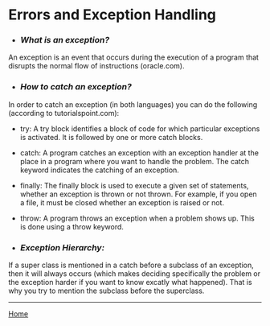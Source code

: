 # Errors and Exception Handling

* ### *What is an exception?*
An exception is an event that occurs during the execution of a program that disrupts the normal flow of instructions (oracle.com).

* ### *How to catch an exception?*
In order to catch an exception (in both languages) you can do the following (according to tutorialspoint.com):

+ try: A try block identifies a block of code for which particular exceptions is activated. It is followed by one or more catch blocks.

+ catch: A program catches an exception with an exception handler at the place in a program where you want to handle the problem. The catch keyword indicates the catching of an exception.

+ finally: The finally block is used to execute a given set of statements, whether an exception is thrown or not thrown. For example, if you open a file, it must be closed whether an exception is raised or not.

+ throw: A program throws an exception when a problem shows up. This is done using a throw keyword.

* ### *Exception Hierarchy:*
If a super class is mentioned in a catch before a subclass of an exception, then it will always occurs (which makes deciding specifically the problem or the exception harder if you want to know excatly what happened). That is why you try to mention the subclass before the superclass. 


---
[Home](../README.md)


